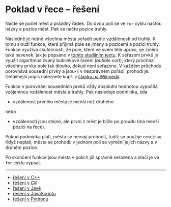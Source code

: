 # Poklad v řece – řešení

Načte se počet měst a prázdný řádek. Do dvou polí se ve `for` cyklu načtou názvy a pozice měst. Pak se načte pozice
truhly.

Následně je nutné všechna města seřadit podle vzdálenosti od truhly. K tomu slouží funkce, která přijímá pole se jmény a
pozicemi a pozici truhly. Funkce využívá skutečnosti, že pole, které ve svém těle upraví, se změní také navenek, jak je
popsáno v [tomto studijním textu](/studijni-materialy/07-pole/05-pole-v-parametru-funkce). K seřazení prvků je využit
algoritmus zvaný bublinkové řazení (*bubble sort*), který prochází všechny prvky pole tak dlouho, dokud není seřazeno. V
každém průchodu porovnává sousední prvky a jsou-li v nesprávném pořadí, prohodí je. Detailnější popis naleznete kupř.
v [článku na Wikipedii](https://cs.wikipedia.org/wiki/Bublinkov%C3%A9_%C5%99azen%C3%AD).

Funkce v porovnání sousedních prvků vždy absolutní hodnotou vypočítá vzájemnou vzdálenost města a truhly. Pak následuje
podmínka, zda

- vzdálenost prvního města je menší než druhého

nebo

- vzdálenosti jsou stejné, ale první z měst je blíže po proudu (má menší pozici na řece).

Pokud podmínka platí, města se nemají prohodit, tudíž se použije `continue`. Když neplatí, města se prohodí: v jednom
poli se vymění jejich názvy a v druhém pozice.

Po skončení funkce jsou města v polích již správně seřazena a stačí je ve `for` cyklu vypsat.

---

- [řešení v C++](main.cpp)
- [řešení v C#](main.cs)
- [řešení v Javě](main.java)
- [řešení v JavaScriptu](main.js)
- [řešení v Pythonu](main.py)
